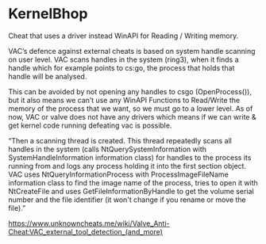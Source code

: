 # KernelBhop
Cheat that uses a driver instead WinAPI for Reading / Writing memory.

VAC’s defence against external cheats is based on system handle scanning on user level. 
VAC scans handles in the system (ring3), when it finds a handle which for example points to cs:go,
the process that holds that handle will be analysed.

This can be avoided by not opening any handles to csgo (OpenProcess()),
but it also means we can’t use any WinAPI Functions to Read/Write the memory of the process that we want,
so we must go to a lower level. As of now, VAC or valve does not have any drivers which means if we can write & get
kernel code running defeating vac is possible. 

“Then a scanning thread is created. This thread repeatedly scans all handles in the system 
(calls NtQuerySystemInformation with SystemHandleInformation information class) for handles 
to the process its running from and logs any process holding it into the first section object.
VAC uses NtQueryInformationProcess with ProcessImageFileName information class to find the 
image name of the process, tries to open it with NtCreateFile and uses GetFileInformationByHandle 
to get the volume serial number and the file identifier (it won't change if you rename or move the file).”

https://www.unknowncheats.me/wiki/Valve_Anti-Cheat:VAC_external_tool_detection_(and_more)
